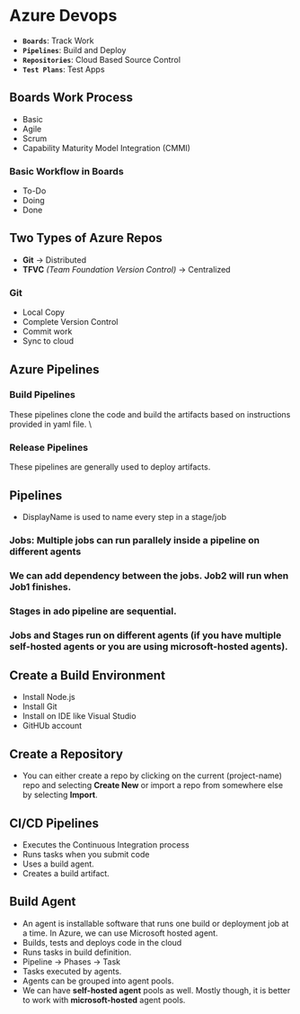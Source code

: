 # Azure Devops 

- **`Boards`**: Track Work
- **`Pipelines`**: Build and Deploy
- **`Repositories`**: Cloud Based Source Control
- **`Test Plans`**: Test Apps

## Boards Work Process
- Basic
- Agile
- Scrum
- Capability Maturity Model Integration (CMMI)

### Basic Workflow in Boards
- To-Do
- Doing
- Done

## Two Types of Azure Repos
- **Git** -> Distributed
- **TFVC** _(Team Foundation Version Control)_ -> Centralized

### Git
- Local Copy
- Complete Version Control
- Commit work
- Sync to cloud

## Azure Pipelines
### Build Pipelines
These pipelines clone the code and build the artifacts based on instructions provided in yaml file. \

### Release Pipelines
These pipelines are generally used to deploy artifacts.
## Pipelines
- DisplayName is used to name every step in a stage/job
### Jobs: Multiple jobs can run parallely inside a pipeline on different agents
### We can add dependency between the jobs. Job2 will run when Job1 finishes.
### Stages in ado pipeline are sequential. 
### Jobs and Stages run on different agents (if you have multiple self-hosted agents or you are using microsoft-hosted agents).

## Create a Build Environment
- Install Node.js
- Install Git
- Install on IDE like Visual Studio
- GitHUb account

## Create a Repository
- You can either create a repo by clicking on the current (project-name) repo and selecting **Create New** or import a repo from somewhere else by selecting **Import**.

## CI/CD Pipelines
- Executes the Continuous Integration process
- Runs tasks when you submit code
- Uses a build agent. 
- Creates a build artifact.

## Build Agent
- An agent is installable software that runs one build or deployment job at a time. In Azure, we can use Microsoft hosted agent.
- Builds, tests and deploys code in the cloud
- Runs tasks in build definition.
- Pipeline -> Phases -> Task
- Tasks executed by agents.
- Agents can be grouped into agent pools.
- We can have **self-hosted agent** pools as well. Mostly though, it is better to work with **microsoft-hosted** agent pools.

